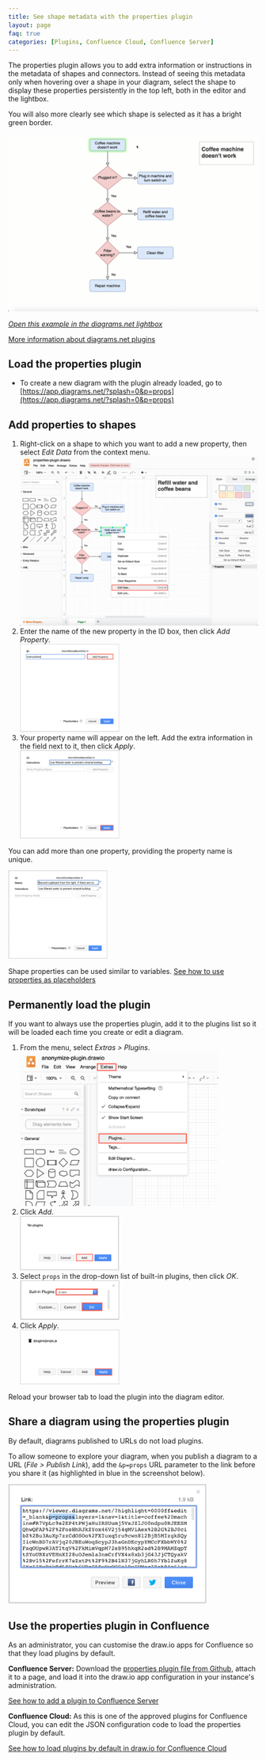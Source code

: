 ```yaml
---
title: See shape metadata with the properties plugin
layout: page
faq: true
categories: [Plugins, Confluence Cloud, Confluence Server]
---
```


The properties plugin allows you to add extra information or instructions in the metadata of shapes and connectors. Instead of seeing this metadata only when hovering over a shape in your diagram, select the shape to display these properties persistently in the top left, both in the editor and the lightbox.

You will also more clearly see which shape is selected as it has a bright green border.

<img src="/assets/img/blog/props-plugin-lightbox.gif" style="max-width:100%;height:auto;" alt="The properties plugin lets you display additional information via the shape metadata">

_[Open this example in the diagrams.net lightbox](https://viewer.diagrams.net/?p=props&highlight=0000ff&edit=_blank&layers=1&nav=1&title=properties-plugin.drawio#R7VrbbuM2EP2WPhhtHzbQJXaUx9qJuwtsi92m3baPFEVJ3FCkQVG%2B5Ot3eJElWYrtBLkiCYKAHA2HFOfwnBGRUTgr1r9LtMj%2FEAlho8BL1qPwYhQEZ0Ew0r9esrGGSTSxhkzSxJr8xnBFb4gzes5a0YSUHUclBFN00TViwTnBqmNDUopV1y0VrDvrAmWkZ7jCiPWt%2F9JE5c7qT86bBx8JzXI3dRSc2QcFqp3dm5Q5SsSqZQovR%2BFMCqFsq1jPCNN7V%2B%2BLHTe%2F5el2YZJwdcyA%2FGK9%2FPbp60Vx46np5tvNf1%2F55IPLzhKxyr2wW6za1DsgRcUTooN4o3Caq4JB04fmd6LUxmUMVUqASUiVi0xwxD4LsXB%2BqeDKufm6T3jym84M9GMm8LU1zSljbg7oOf8IeqWS4nq7%2BTrAdie1M0MxYVOErzOz0JlgQsIjLjjRoRLIpnuXZnGXjXVq31f73bqvzlSKSmKyZzNDh08kM6L2%2BE222YdTQ0RBlNzAOEkYUnTZXQdy%2BM22fk2KoeGyfIeMh72Mz0SaEmIgi3PKdSsRpOQ%2FK2ithLzeAwmdjlVOFblaILM3K2CBLkza6YfXnmYMlaVL3oHcpoCJOqGjIEwQiVK8HdZ6MsERidNtNpdEKrLen8%2F%2B%2FrsB9XnddLur1umvbXnr4J96j5Sw017C%2FgdCfD%2Bl9z2lkyNPqe8Nw2QHF0efWhfpi6BctVzg8JWwjl2UbCe8P3DGPeD8KXq4Obz1rxpZz4Cbs72w8V88bCY92HxhVZYBAmAgH4XzPvfkooir8rAUdMkdYDFHBWV6Zz4StiSKYjQgGIjRDOa9wJAyIocRAVNSnkFv0vT%2BNggE%2FuwJSRphggeFJI7Gp2PvYYQk7AqJ7w8oiTegJNHdlUTE33XxG3jmNDRZsylrKzviOo%2BqktpcrqjCOTQEt1PuBUYb2A5Ib6Um8KOdXIaPVxVA16XzDoc2OobrXzWTP2mN4B9byvv7ceOdhPAzWE%2B%2BXAE4f68bHhRL3rFYCl555VCvcOjbMiaIl1pppGZNZIT8vZK4XyURDKnPI1YSf5EForJdRuignzi8c4UVFdyFn8NmMaqo%2FjyFtRnACJkhTksNAZUTA18XzFYiCymWNDGViXYhxUJIZN4d964lDlYoHTZ%2BYyXKzrXF6fmTVSjDkElt%2Fu1Rr7ONd%2BhgGEf%2FGLhAABhqPjvqIKAVGjFkSQyjFYAKifQscUVZUi1swKmJbSJdESzsxNUiFkjqZipF0aBRb8SJXkVqbdJA0fzlZjZQCKIMc6XNumf6CSPILBSV1wbXmCz0S9TrFDIxiy6EifZLBfTPFdv89OsxSA7eLpJ3i%2B1g%2FKxQnhscGhRKbqTB6dZngZFJ%2BLAbBDFLg0yX7hPLgY6RVH3I7YkoLflxguT2uQK5cXizBseAJ8cAJ9wPnGMF9ll07rSb%2BHDST3z0MDJ3r48s%2F%2F0q9rlK43Avbp70M6vxWXfhV6PW34Gj3QY36A5xznbi2F3qxTlcvQ%2Bx2gzUi29V9taKriY1bJxjTUZYjzSyrCs2XhWx8bB0RQtT%2FMUktapHlSE3kpS1LMauCGTAPIlW3hmgHZnlpe360ThrVNh53IjCKj9NXVgT4jApjh9QTV%2BCJIbRC7t%2F8vu3xkPUeNdbg0F6HKDR274M%2B1R4gP12aXWAd1tM%2B5BUePSN03gYKS%2Fgegm6zb8zWPfmf0LCyx8%3D)_

[More information about diagrams.net plugins](/doc/faq/plugins.html)

## Load the properties plugin

* To create a new diagram with the plugin already loaded, go to [https://app.diagrams.net/?splash=0&p=props](https://app.diagrams.net/?splash=0&p=props)

## Add properties to shapes

1. Right-click on a shape to which you want to add a new property, then select _Edit Data_ from the context menu.
<br /><img src="/assets/img/blog/properties-plugin-edit-data-context-menu.png" style="max-width:100%;height:auto;" alt="Right click on a shape, then select Edit Data to add a shape property">
2. Enter the name of the new property in the ID box, then click _Add Property_.
<br /><img src="/assets/img/blog/add-property.png" style="width=100%;max-width:200px;height:auto;" alt="Add a custom property to the shape's metadata">
3. Your property name will appear on the left. Add the extra information in the field next to it, then click _Apply_.
<br /><img src="/assets/img/blog/add-property-details.png" style="width=100%;max-width:200px;height:auto;" alt="Add the extra information or instructions into the property text">

You can add more than one property, providing the property name is unique.

<img src="/assets/img/blog/add-multiple-properties.png" style="width=100%;max-width:200px;height:auto;" alt="You can add multiple properties to a shape's metadata">

Shape properties can be used similar to variables. [See how to use properties as placeholders](/blog/placeholders.html)

## Permanently load the plugin

If you want to always use the properties plugin, add it to the plugins list so it will be loaded each time you create or edit a diagram.

1. From the menu, select _Extras > Plugins_.
<br /><img src="/assets/img/blog/extras-plugins.png" style="width=100%;max-width:400px;height:auto;" alt="Open the plugins list">
2. Click _Add_.
<br /><img src="/assets/img/blog/add-plugin.png" style="width=100%;max-width:200px;height:auto;" alt="Add a new plugin">
3. Select ``props`` in the drop-down list of built-in plugins, then click _OK_.
<br /><img src="/assets/img/blog/add-properties-plugin.png" style="width=100%;max-width:200px;height:auto;" alt="Add the properties plugin">
4. Click _Apply_.
<br /><img src="/assets/img/blog/add-properties-plugin-apply.png" style="width=100%;max-width:200px;height:auto;" alt="Add the properties plugin">

Reload your browser tab to load the plugin into the diagram editor.

## Share a diagram using the properties plugin

By default, diagrams published to URLs do not load plugins.

To allow someone to explore your diagram, when you publish a diagram to a URL (_File > Publish Link_), add the ``&p=props`` URL parameter to the link before you share it (as highlighted in blue in the screenshot below).

<img src="/assets/img/blog/publish-link-properties-plugin.png" style="width=100%;max-width:400px;height:auto;" alt="Share a link to your diagram and enable the properties plugin">

## Use the properties plugin in Confluence

As an administrator, you can customise the draw.io apps for Confluence so that they load plugins by default.

**Confluence Server:** Download the [properties plugin file from Github](https://github.com/jgraph/drawio/tree/master/src/main/webapp/plugins), attach it to a page, and load it into the draw.io app configuration in your instance's administration.

[See how to add a plugin to Confluence Server](/doc/faq/add-plugin-confluence-server.html)

**Confluence Cloud:** As this is one of the approved plugins for Confluence Cloud, you can edit the JSON configuration code to load the properties plugin by default.

[See how to load plugins by default in draw.io for Confluence Cloud](/doc/faq/custom-plugins-confluence-cloud.html)
